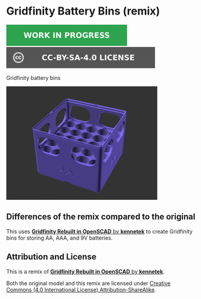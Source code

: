 # Gridfinity Battery Bins (remix)

![This model is a work in progress][work-in-progress-badge]
[![CC-BY-SA-4.0 license][license-badge]][license]

Gridfinity battery bins

![Model render](images/readme/demo.gif)

## Differences of the remix compared to the original

This uses
[**Gridfinity Rebuilt in OpenSCAD** by **kennetek**][original-model-url]
to create Gridfinity bins for storing AA, AAA, and 9V batteries.

## Attribution and License

This is a remix of
[**Gridfinity Rebuilt in OpenSCAD** by **kennetek**][original-model-url].

Both the original model and this remix are licensed under
[Creative Commons (4.0 International License) Attribution-ShareAlike][license].

[original-model-url]: https://github.com/kennetek/gridfinity-rebuilt-openscad
[license]: http://creativecommons.org/licenses/by-sa/4.0/
[license-badge]: /_static/license-badge-cc-by-sa-4.0.svg
[work-in-progress-badge]: /_static/work-in-progress-badge.svg
